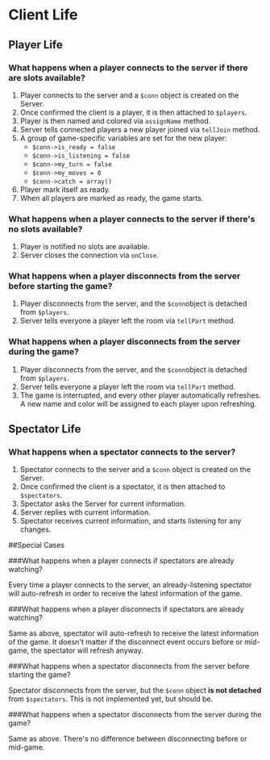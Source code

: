 Client Life
===============

## Player Life

### What happens when a player connects to the server if there are slots available?

1. Player connects to the server and a `$conn` object is created on the Server.
2. Once confirmed the client is a player, it is then attached to `$players`.
3. Player is then named and colored via `assignName` method.
4. Server tells connected players a new player joined via `tellJoin` method.
5. A group of game-specific variables are set for the new player:
	- `$conn->is_ready = false`
	- `$conn->is_listening = false`
	- `$conn->my_turn = false`
	-	`$conn->my_moves = 0`
	-	`$conn->catch = array()`
6. Player mark itself as ready.
7. When all players are marked as ready, the game starts.

### What happens when a player connects to the server if there's no slots available?

1. Player is notified no slots are available.
2. Server closes the connection via `onClose`.

### What happens when a player disconnects from the server before starting the game?

1. Player disconnects from the server, and the `$conn`object is detached from `$players`.
2. Server tells everyone a player left the room via `tellPart` method.

### What happens when a player disconnects from the server during the game?

1. Player disconnects from the server, and the `$conn`object is detached from `$players`.
2. Server tells everyone a player left the room via `tellPart` method.
3. The game is interrupted, and every other player automatically refreshes. A new name and color will be assigned to each player upon refreshing.

## Spectator Life

### What happens when a spectator connects to the server?

1. Spectator connects to the server and a `$conn` object is created on the Server.
2. Once confirmed the client is a spectator, it is then attached to `$spectators`.
3. Spectator asks the Server for current information.
4. Server replies with current information.
5. Spectator receives current information, and starts listening for any changes.


##Special Cases

###What happens when a player connects if spectators are already watching?

Every time a player connects to the server, an already-listening spectator will auto-refresh in order to receive the latest information of the game.

###What happens when a player disconnects if spectators are already watching?

Same as above, spectator will auto-refresh to receive the latest information of the game. It doesn't matter if the disconnect event occurs before or mid-game, the spectator will refresh anyway.

###What happens when a spectator disconnects from the server before starting the game?

Spectator disconnects from the server, but the `$conn` object **is not detached** from `$spectators`. This is not implemented yet, but should be.

###What happens when a spectator disconnects from the server during the game?

Same as above. There's no difference between disconnecting before or mid-game.